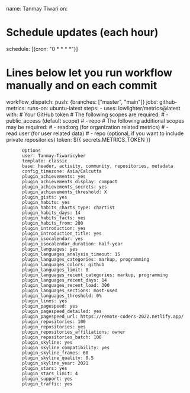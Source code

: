 
name: Tanmay Tiwari
on:
  # Schedule updates (each hour)
  schedule: [{cron: "0 * * * *"}]
  # Lines below let you run workflow manually and on each commit
  workflow_dispatch:
  push: {branches: ["master", "main"]}
jobs:
  github-metrics:
    runs-on: ubuntu-latest
    steps:
      - uses: lowlighter/metrics@latest
        with:
          # Your GitHub token
          # The following scopes are required:
          #  - public_access (default scope)
          #  - repo
          # The following additional scopes may be required:
          #  - read:org  (for organization related metrics)
          #  - read:user (for user related data)
          #  - repo      (optional, if you want to include private repositories)
          token: ${{ secrets.METRICS_TOKEN }}

          Options
          user: Tanmay-Tiwaricyber
          template: classic
          base: header, activity, community, repositories, metadata
          config_timezone: Asia/Calcutta
          plugin_achievements: yes
          plugin_achievements_display: compact
          plugin_achievements_secrets: yes
          plugin_achievements_threshold: X
          plugin_gists: yes
          plugin_habits: yes
          plugin_habits_charts_type: chartist
          plugin_habits_days: 14
          plugin_habits_facts: yes
          plugin_habits_from: 200
          plugin_introduction: yes
          plugin_introduction_title: yes
          plugin_isocalendar: yes
          plugin_isocalendar_duration: half-year
          plugin_languages: yes
          plugin_languages_analysis_timeout: 15
          plugin_languages_categories: markup, programming
          plugin_languages_colors: github
          plugin_languages_limit: 8
          plugin_languages_recent_categories: markup, programming
          plugin_languages_recent_days: 14
          plugin_languages_recent_load: 300
          plugin_languages_sections: most-used
          plugin_languages_threshold: 0%
          plugin_lines: yes
          plugin_pagespeed: yes
          plugin_pagespeed_detailed: yes
          plugin_pagespeed_url: https://remote-coders-2022.netlify.app/
          plugin_repositories: 100
          plugin_repositories: yes
          plugin_repositories_affiliations: owner
          plugin_repositories_batch: 100
          plugin_skyline: yes
          plugin_skyline_compatibility: yes
          plugin_skyline_frames: 60
          plugin_skyline_quality: 0.5
          plugin_skyline_year: 2021
          plugin_stars: yes
          plugin_stars_limit: 4
          plugin_support: yes
          plugin_traffic: yes

